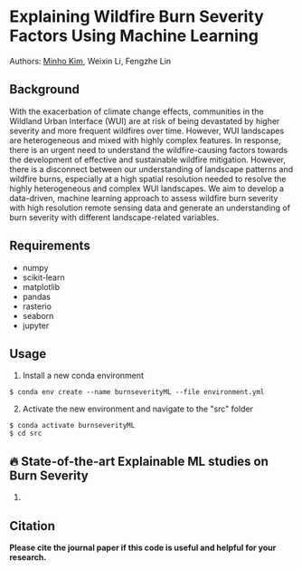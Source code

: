 # Explaining Wildfire Burn Severity Factors Using Machine Learning
Authors: [Minho Kim](https://minho.me), Weixin Li, Fengzhe Lin

Background
---------------------
With the exacerbation of climate change effects, communities in the Wildland Urban Interface (WUI) are at risk of being devastated by higher severity and more frequent wildfires over time. However, WUI landscapes are heterogeneous and mixed with highly complex features. In response, there is an urgent need to understand the wildfire-causing factors towards the development of effective and sustainable wildfire mitigation. However, there is a disconnect between our understanding of landscape patterns and wildfire burns, especially at a high spatial resolution needed to resolve the highly heterogeneous and complex WUI landscapes. We aim to develop a data-driven, machine learning approach to assess wildfire burn severity with high resolution remote sensing data and generate an understanding of burn severity with different landscape-related variables.

Requirements
---------------------
- numpy
- scikit-learn
- matplotlib
- pandas
- rasterio
- seaborn
- jupyter

Usage
---------------------
1. Install a new conda environment
```
$ conda env create --name burnseverityML --file environment.yml
```
2. Activate the new environment and navigate to the "src" folder
```
$ conda activate burnseverityML
$ cd src
```

**:fire: State-of-the-art Explainable ML studies on Burn Severity**
---------------------
1.


Citation
---------------------
**Please cite the journal paper if this code is useful and helpful for your research.**


